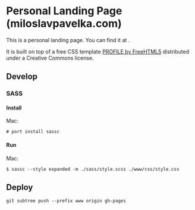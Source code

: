 Personal Landing Page (miloslavpavelka.com)
===

This is a personal landing page. You can find it at [](https://miloslavpavelka.com).

It is built on top of a free CSS template [PROFILE by FreeHTML5](https://www.free-css.com/free-css-templates/page242/profile) distributed under a Creative Commons license.

## Develop

### SASS

#### Install

Mac:

	# port install sassc

#### Run

Mac:

	$ sassc --style expanded -m ./sass/style.scss ./www/css/style.css

## Deploy

	git subtree push --prefix www origin gh-pages

